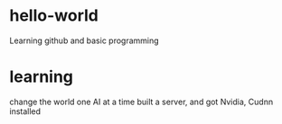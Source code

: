 # hello-world
Learning github and basic programming
# learning
change the world one AI at a time
built a server, and got Nvidia, Cudnn installed

